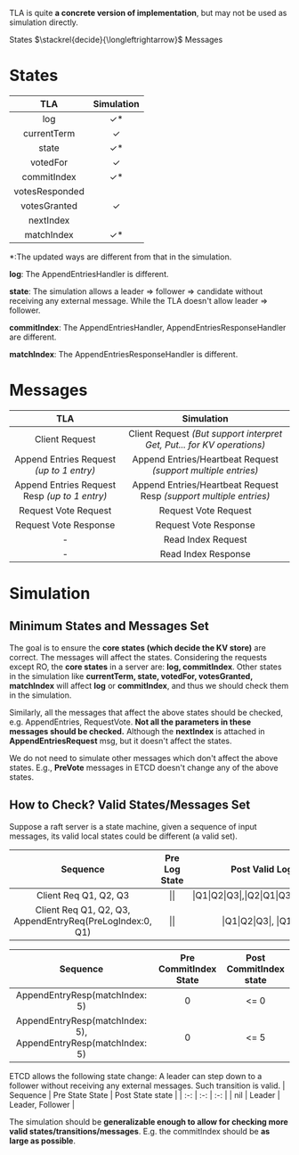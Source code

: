 TLA is quite **a concrete version of implementation**, but may not be used as simulation directly.

States $\stackrel{decide}{\longleftrightarrow}$ Messages

# States
|   TLA  | Simulation  |
|  :-:  | :-: |
| log  | $\checkmark$* |
| currentTerm  |  $\checkmark$ |
| state | $\checkmark$* |
| votedFor | $\checkmark$ |
| commitIndex | $\checkmark$* |
| votesResponded |  | 
| votesGranted | $\checkmark$ | 
| nextIndex | |
| matchIndex| $\checkmark$* |
*:The updated ways are different from that in the simulation.


**log**: The AppendEntriesHandler is different.

**state**: The simulation allows a leader => follower => candidate without receiving any external message. While the TLA doesn't allow leader => follower.

**commitIndex**: The AppendEntriesHandler, AppendEntriesResponseHandler are different.

**matchIndex**: The AppendEntriesResponseHandler is different.




# Messages
|   TLA  | Simulation  |
|  :-:  | :-:  |
| Client Request  | Client Request *(But support interpret Get, Put... for KV operations)* |
| Append Entries Request *(up to 1 entry)*  | Append Entries/Heartbeat Request *(support multiple entries)* |
| Append Entries Request Resp *(up to 1 entry)*  | Append Entries/Heartbeat Request Resp *(support multiple entries)* |
| Request Vote Request  | Request Vote Request |
| Request Vote Response  | Request Vote Response |
| -  | Read Index Request |
| -  | Read Index Response |

# Simulation
## Minimum States and Messages Set
The goal is to ensure the **core states (which decide the KV store)** are correct. The messages will affect the states.
Considering the requests except RO, the **core states** in a server are: **log, commitIndex**. Other states in the simulation like **currentTerm, state, votedFor, votesGranted, matchIndex** will affect **log** or **commitIndex**, and thus we should check them in the simulation.

Similarly, all the messages that affect the above states should be checked, e.g. AppendEntries, RequestVote. **Not all the parameters in these messages should be checked.** Although the **nextIndex** is attached in **AppendEntriesRequest** msg, but it doesn't affect the states.

We do not need to simulate other messages which don't affect the above states. E.g., **PreVote** messages in ETCD doesn't change any of the above states.

## How to Check? Valid States/Messages Set
Suppose a raft server is a state machine, given a sequence of input messages, its valid local states could be different (a valid set).

|   Sequence  | Pre Log State | Post Valid Log state  |
|  :-:  | :-:  | :-: |
| Client Req Q1, Q2, Q3 | \|\| | \|Q1\|Q2\|Q3\|,\|Q2\|Q1\|Q3\|,\|Q1\|Q3\|Q2\|,... |
| Client Req Q1, Q2, Q3, AppendEntryReq(PreLogIndex:0, Q1) | \|\| | \|Q1\|Q2\|Q3\|, \|Q1\|Q3\|Q2\| |

|   Sequence  | Pre CommitIndex State | Post CommitIndex state  |
|  :-:  | :-:  | :-: |
| AppendEntryResp(matchIndex: 5)  | 0 | <= 0 |
| AppendEntryResp(matchIndex: 5), AppendEntryResp(matchIndex: 5) | 0 | <= 5 |

ETCD allows the following state change: A leader can step down to a follower without receiving any external messages. Such transition is valid.
|   Sequence  | Pre State State | Post State state  |
|  :-:  | :-:  | :-: |
| nil  | Leader | Leader, Follower |

The simulation should be **generalizable enough to allow for checking more valid states/transitions/messages**. E.g. the commitIndex should be **as large as possible**.